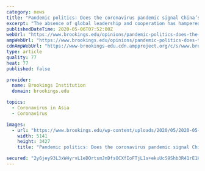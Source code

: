 ```yaml
---
category: news
title: "Pandemic politics: Does the coronavirus pandemic signal China’s ascendency to global leadership?"
excerpt: "The absence of global leadership and cooperation has hampered the global response to the coronavirus pandemic. This stands in stark contrast to the leadership and cooperation that mitigated the"
publishedDateTime: 2020-05-06T07:52:00Z
webUrl: "https://www.brookings.edu/opinions/pandemic-politics-does-the-coronavirus-pandemic-signal-chinas-ascendency-to-global-leadership/"
ampWebUrl: "https://www.brookings.edu/opinions/pandemic-politics-does-the-coronavirus-pandemic-signal-chinas-ascendency-to-global-leadership/amp/"
cdnAmpWebUrl: "https://www-brookings-edu.cdn.ampproject.org/c/s/www.brookings.edu/opinions/pandemic-politics-does-the-coronavirus-pandemic-signal-chinas-ascendency-to-global-leadership/amp/"
type: article
quality: 77
heat: 77
published: false

provider:
  name: Brookings Institution
  domain: brookings.edu

topics:
  - Coronavirus in Asia
  - Coronavirus

images:
  - url: "https://www.brookings.edu/wp-content/uploads/2020/05/2020-05-06T032525Z_1397114210_RC2RIG9PEA9K_RTRMADP_3_HEALTH-CORONAVIRUS-CHINA.jpg"
    width: 5141
    height: 3427
    title: "Pandemic politics: Does the coronavirus pandemic signal China’s ascendency to global leadership?"

secured: "2y6jey93L3xW4yrvL1eDOrtsmJnDfsOCXfIoFTjL1s+ekuUcS9Shb3R41rE1H4BHTP3/rjo37U92VVejMIUSlrFJTgezOsJFGkykq97sAlZZCB6aCSjLWFuE/4iMolGtSjcfvRib9XF6QoJmlcWw6Ylh+OQpRQMuB3G8+aPhJ8k4rodOvtkNnsNOijTEUhY5yW9fY03rhKzrtC871dNw4zOK7Ba8831UGvgV0z2s2eYmSqAHkXiQCX0RAkd1BZPS7nt8dkoOIDcw9jbujHj2NfixmEpCwVEpZgonl2TaxWEcrwTK/cbAgYoiikqQ9tOz;Jqh7k6fvgbtLMtWAG/hGoQ=="
---
```



